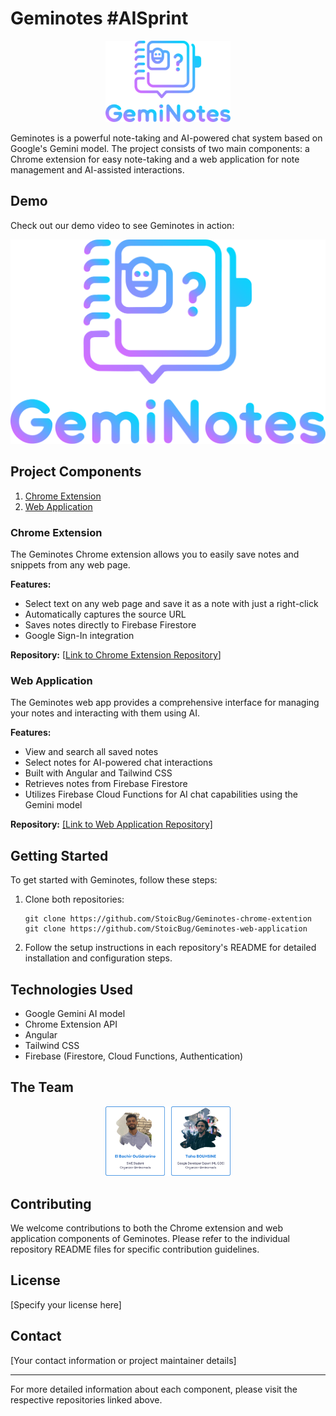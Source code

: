 # Geminotes #AISprint

<p align="center">
  <img src="logo.svg" alt="Geminotes Logo" width="200">
</p>

Geminotes is a powerful note-taking and AI-powered chat system based on Google's Gemini model. The project consists of two main components: a Chrome extension for easy note-taking and a web application for note management and AI-assisted interactions.

## Demo

Check out our demo video to see Geminotes in action:

<p align="center">
  <a href="https://www.youtube.com/watch?v=kmNjNefigCE">
    <img src="logo.svg" alt="Geminotes Demo Video" width="600">
  </a>
</p>

## Project Components

1. [Chrome Extension](#chrome-extension)
2. [Web Application](#web-application)

### Chrome Extension

The Geminotes Chrome extension allows you to easily save notes and snippets from any web page.

**Features:**
- Select text on any web page and save it as a note with just a right-click
- Automatically captures the source URL
- Saves notes directly to Firebase Firestore
- Google Sign-In integration

**Repository:** [[Link to Chrome Extension Repository](https://github.com/StoicBug/Geminotes-chrome-extention)]

### Web Application

The Geminotes web app provides a comprehensive interface for managing your notes and interacting with them using AI.

**Features:**
- View and search all saved notes
- Select notes for AI-powered chat interactions
- Built with Angular and Tailwind CSS
- Retrieves notes from Firebase Firestore
- Utilizes Firebase Cloud Functions for AI chat capabilities using the Gemini model

**Repository:** [[Link to Web Application Repository]](https://github.com/StoicBug/Geminotes-web-application)

## Getting Started

To get started with Geminotes, follow these steps:

1. Clone both repositories:
   ```
   git clone https://github.com/StoicBug/Geminotes-chrome-extention
   git clone https://github.com/StoicBug/Geminotes-web-application
   ```

2. Follow the setup instructions in each repository's README for detailed installation and configuration steps.

## Technologies Used

- Google Gemini AI model
- Chrome Extension API
- Angular
- Tailwind CSS
- Firebase (Firestore, Cloud Functions, Authentication)

## The Team
<p align="center">
  <img src="team.png" alt="Team" width="200">
</p>

## Contributing

We welcome contributions to both the Chrome extension and web application components of Geminotes. Please refer to the individual repository README files for specific contribution guidelines.

## License

[Specify your license here]

## Contact

[Your contact information or project maintainer details]

---

For more detailed information about each component, please visit the respective repositories linked above.
